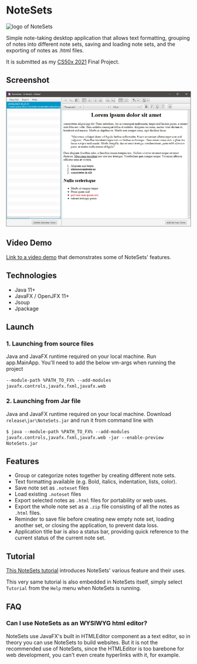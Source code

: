 # NoteSets
![logo of NoteSets](src/app/resources/images/logo.ico)

Simple note-taking desktop application that allows text formatting, grouping of
notes into different note sets, saving and loading note sets, and the exporting
of notes as .html files.

It is submitted as my [CS50x 2021](https://cs50.harvard.edu/x/2021/) Final
Project.

## Screenshot
![Image of NoteSets](src/app/resources/images/view_note.jpg)

## Video Demo
[Link to a video demo](https://youtu.be/rRDLMgRwgM4) that demonstrates
some of NoteSets' features.

## Technologies
- Java 11+
- JavaFX / OpenJFX 11+
- Jsoup
- Jpackage

## Launch
### 1. Launching from source files
Java and JavaFX runtime required on your local machine. Run app.MainApp. You'll
need to add the below vm-args when running the project

```
--module-path %PATH_TO_FX% --add-modules
javafx.controls,javafx.fxml,javafx.web
```

### 2. Launching from Jar file
Java and JavaFX runtime required on your local machine. Download
`release\jar\NoteSets.jar` and run it from command line with

```
$ java --module-path %PATH_TO_FX% --add-modules
javafx.controls,javafx.fxml,javafx.web -jar --enable-preview NoteSets.jar
```

## Features
- Group or categorize notes together by creating different note sets.
- Text formatting available (e.g. Bold, italics, indentation, lists, color).
- Save note set as `.noteset` files
- Load existing `.noteset` files
- Export selected notes as `.html` files for portability or web uses.
- Export the whole note set as a `.zip` file consisting of all the notes as
  `.html` files.
- Reminder to save file before creating new empty note set, loading another set,
  or closing the application, to prevent data loss.
- Application title bar is also a status bar, providing quick reference to the
  current status of the current note set.

## Tutorial
[This NoteSets tutorial](src/app/resources/tutorial.html) introduces NoteSets'
various feature and their uses.

This very same tutorial is also embedded in
NoteSets itself, simply select `Tutorial` from the `Help` menu when NoteSets is
running.

## FAQ
### Can I use NoteSets as an WYSIWYG html editor?
NoteSets use JavaFX's built in HTMLEditor component as a text editor, so in
theory you can use NoteSets to build websites. But it is not the recommended use
of NoteSets, since the HTMLEditor is too barebone for web development, you can't
even create hyperlinks with it, for example.
